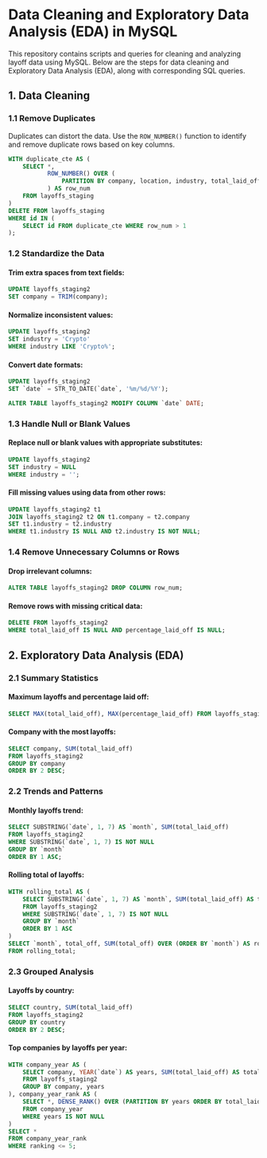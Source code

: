 # Data Cleaning and Exploratory Data Analysis (EDA) in MySQL

This repository contains scripts and queries for cleaning and analyzing layoff data using MySQL. Below are the steps for data cleaning and Exploratory Data Analysis (EDA), along with corresponding SQL queries.

## 1. Data Cleaning

### 1.1 Remove Duplicates

Duplicates can distort the data. Use the `ROW_NUMBER()` function to identify and remove duplicate rows based on key columns.

```sql
WITH duplicate_cte AS (
    SELECT *,
           ROW_NUMBER() OVER (
               PARTITION BY company, location, industry, total_laid_off, percentage_laid_off, `date`
           ) AS row_num
    FROM layoffs_staging
)
DELETE FROM layoffs_staging
WHERE id IN (
    SELECT id FROM duplicate_cte WHERE row_num > 1
);

```
### 1.2 Standardize the Data

#### Trim extra spaces from text fields:
```sql
UPDATE layoffs_staging2
SET company = TRIM(company);
```

#### Normalize inconsistent values:
```sql
UPDATE layoffs_staging2
SET industry = 'Crypto'
WHERE industry LIKE 'Crypto%';
```

#### Convert date formats:
```sql
UPDATE layoffs_staging2
SET `date` = STR_TO_DATE(`date`, '%m/%d/%Y');

ALTER TABLE layoffs_staging2 MODIFY COLUMN `date` DATE;
```

### 1.3 Handle Null or Blank Values

#### Replace null or blank values with appropriate substitutes:
```sql
UPDATE layoffs_staging2
SET industry = NULL
WHERE industry = '';
```

#### Fill missing values using data from other rows:
```sql
UPDATE layoffs_staging2 t1
JOIN layoffs_staging2 t2 ON t1.company = t2.company
SET t1.industry = t2.industry
WHERE t1.industry IS NULL AND t2.industry IS NOT NULL;
```

### 1.4 Remove Unnecessary Columns or Rows

#### Drop irrelevant columns:
```sql
ALTER TABLE layoffs_staging2 DROP COLUMN row_num;
```

#### Remove rows with missing critical data:
```sql
DELETE FROM layoffs_staging2
WHERE total_laid_off IS NULL AND percentage_laid_off IS NULL;
```

## 2. Exploratory Data Analysis (EDA)

### 2.1 Summary Statistics

#### Maximum layoffs and percentage laid off:
```sql
SELECT MAX(total_laid_off), MAX(percentage_laid_off) FROM layoffs_staging2;
```

#### Company with the most layoffs:
```sql
SELECT company, SUM(total_laid_off)
FROM layoffs_staging2
GROUP BY company
ORDER BY 2 DESC;
```

### 2.2 Trends and Patterns

#### Monthly layoffs trend:
```sql
SELECT SUBSTRING(`date`, 1, 7) AS `month`, SUM(total_laid_off)
FROM layoffs_staging2
WHERE SUBSTRING(`date`, 1, 7) IS NOT NULL
GROUP BY `month`
ORDER BY 1 ASC;
```

#### Rolling total of layoffs:
```sql
WITH rolling_total AS (
    SELECT SUBSTRING(`date`, 1, 7) AS `month`, SUM(total_laid_off) AS total_off
    FROM layoffs_staging2
    WHERE SUBSTRING(`date`, 1, 7) IS NOT NULL
    GROUP BY `month`
    ORDER BY 1 ASC
)
SELECT `month`, total_off, SUM(total_off) OVER (ORDER BY `month`) AS rolling_total
FROM rolling_total;
```

### 2.3 Grouped Analysis

#### Layoffs by country:
```sql
SELECT country, SUM(total_laid_off)
FROM layoffs_staging2
GROUP BY country
ORDER BY 2 DESC;
```

#### Top companies by layoffs per year:
```sql
WITH company_year AS (
    SELECT company, YEAR(`date`) AS years, SUM(total_laid_off) AS total_laid_off
    FROM layoffs_staging2
    GROUP BY company, years
), company_year_rank AS (
    SELECT *, DENSE_RANK() OVER (PARTITION BY years ORDER BY total_laid_off DESC) AS ranking
    FROM company_year
    WHERE years IS NOT NULL
)
SELECT *
FROM company_year_rank
WHERE ranking <= 5;
```
```
